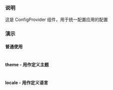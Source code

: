 ### 说明

这是 ConfigProvider 组件，用于统一配置应用的配置

### 演示

#### 普通使用

```js {"codepath": "demo.jsx"}
```

#### theme - 用作定义主题

```js {"codepath": "theme.jsx"}
```

#### locale - 用作定义语言

```js {"codepath": "locale.jsx"}
```
